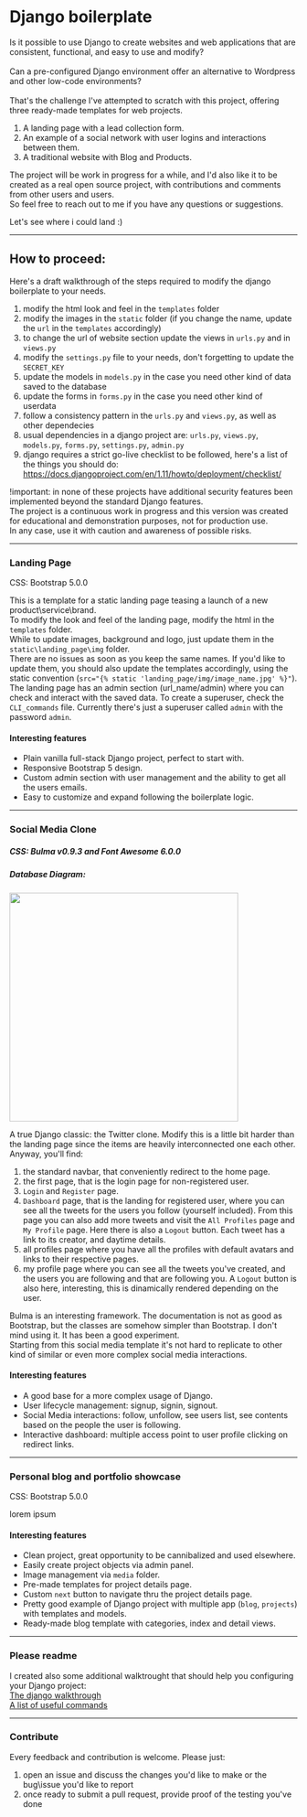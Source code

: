 # Django boilerplate

Is it possible to use Django to create websites and web applications that are consistent, functional, and easy to use and modify?
<br><br>
Can a pre-configured Django environment offer an alternative to Wordpress and other low-code environments?<br>
<br>
That's the challenge I've attempted to scratch with this project, offering three ready-made templates for web projects.<br>

1. A landing page with a lead collection form.
2. An example of a social network with user logins and interactions between them.
3. A traditional website with Blog and Products.

The project will be work in progress for a while, and I'd also like it to be created as a real open source project, with contributions and comments from other users and users.<br>
So feel free to reach out to me if you have any questions or suggestions.<br>

Let's see where i could land :)<br>

---

## How to proceed:

Here's a draft walkthrough of the steps required to modify the django boilerplate to your needs.

1. modify the html look and feel in the `templates` folder
2. modify the images in the `static` folder (if you change the name, update the `url` in the `templates` accordingly)
3. to change the url of website section update the views in `urls.py` and in `views.py`
4. modify the `settings.py` file to your needs, don't forgetting to update the `SECRET_KEY`
5. update the models in `models.py` in the case you need other kind of data saved to the database
6. update the forms in `forms.py` in the case you need other kind of userdata
7. follow a consistency pattern in the `urls.py` and `views.py`, as well as other dependecies
8. usual dependencies in a django project are: `urls.py`, `views.py`, `models.py`, `forms.py`, `settings.py`, `admin.py` 
9. django requires a strict go-live checklist to be followed, here's a list of the things you should do: https://docs.djangoproject.com/en/1.11/howto/deployment/checklist/ 

!important: in none of these projects have additional security features been implemented beyond the standard Django features.<br>
The project is a continuous work in progress and this version was created for educational and demonstration purposes, not for production use.<br> In any case, use it with caution and awareness of possible risks. 

---

### Landing Page

CSS: Bootstrap 5.0.0

This is a template for a static landing page teasing a launch of a new product\service\brand.<br>
To modify the look and feel of the landing page, modify the html in the `templates` folder.<br>
While to update images, background and logo, just update them in the `static\landing_page\img` folder.<br>
There are no issues as soon as you keep the same names. If you'd like to update them, you should also update the templates accordingly, using the static convention (`src="{% static 'landing_page/img/image_name.jpg' %}"`).<br>
The landing page has an admin section (url_name/admin) where you can check and interact with the saved data. To create a superuser, check the `CLI_commands` file. Currently there's just a superuser called `admin` with the password `admin`.<br>

#### Interesting features
- Plain vanilla full-stack Django project, perfect to start with.
- Responsive Bootstrap 5 design.
- Custom admin section with user management and the ability to get all the users emails.
- Easy to customize and expand following the boilerplate logic.

---

### Social Media Clone

##### CSS: Bulma v0.9.3 and Font Awesome 6.0.0

##### Database Diagram:

<img src="twtr_db_diagram.png" width="400"/>

A true Django classic: the Twitter clone. 
Modify this is a little bit harder than the landing page since the items are heavily interconnected one each other.<br>
Anyway, you'll find:<br>
1. the standard navbar, that conveniently redirect to the home page.
2. the first page, that is the login page for non-registered user.
3. `Login` and `Register` page.
4. `Dashboard` page, that is the landing for registered user, where you can see all the tweets for the users you follow (yourself included). From this page you can also add more tweets and visit the `All Profiles` page and `My Profile` page. Here there is also a `Logout` button.
Each tweet has a link to its creator, and daytime details. 
5. all profiles page where you have all the profiles with default avatars and links to their respective pages.
6. my profile page where you can see all the tweets you've created, and the users you are following and that are following you. A `Logout` button is also here, interesting, this is dinamically rendered depending on the user.

Bulma is an interesting framework. The documentation is not as good as Bootstrap, but the classes are somehow simpler than Bootstrap. I don't mind using it. It has been a good experiment.<br>
Starting from this social media template it's not hard to replicate to other kind of similar or even more complex social media interactions.

#### Interesting features
- A good base for a more complex usage of Django.
- User lifecycle management: signup, signin, signout.
- Social Media interactions: follow, unfollow, see users list, see contents based on the people the user is following.
- Interactive dashboard: multiple access point to user profile clicking on redirect links.

---

### Personal blog and portfolio showcase 

CSS: Bootstrap 5.0.0

lorem ipsum

#### Interesting features
- Clean project, great opportunity to be cannibalized and used elsewhere.
- Easily create project objects via admin panel.
- Image management via `media` folder.
- Pre-made templates for project details page.
- Custom `next` button to navigate thru the project details page.
- Pretty good example of Django project with multiple app (`blog`, `projects`) with templates and models.
- Ready-made blog template with categories, index and detail views.

---

### Please readme
I created also some additional walktrought that should help you configuring your Django project:<br>
[The django walkthrough](django_walktrought.md)<br>
[A list of useful commands](CLI_commands.md)<br>

---

### Contribute
Every feedback and contribution is welcome.
Please just:
1. open an issue and discuss the changes you'd like to make or  the bug\issue you'd like to report<br>
2. once ready to submit a pull request, provide proof of the testing you've done<br>
